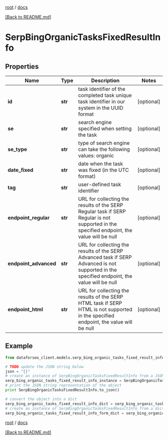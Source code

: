 [root](./../ "root") / [docs](./ "docs")

[[Back to README.md]](./../README.md "[Back to README.md]")

# SerpBingOrganicTasksFixedResultInfo

## Properties

Name | Type | Description | Notes
------------ | ------------- | ------------- | -------------
**id** | **str** | task identifier of the completed task unique task identifier in our system in the UUID format | [optional]
**se** | **str** | search engine specified when setting the task | [optional]
**se_type** | **str** | type of search engine can take the following values: organic | [optional]
**date_fixed** | **str** | date when the task was fixed (in the UTC format) | [optional]
**tag** | **str** | user-defined task identifier | [optional]
**endpoint_regular** | **str** | URL for collecting the results of the SERP Regular task if SERP Regular is not supported in the specified endpoint, the value will be null | [optional]
**endpoint_advanced** | **str** | URL for collecting the results of the SERP Advanced task if SERP Advanced is not supported in the specified endpoint, the value will be null | [optional]
**endpoint_html** | **str** | URL for collecting the results of the SERP HTML task if SERP HTML is not supported in the specified endpoint, the value will be null | [optional]

## Example

```python
from dataforseo_client.models.serp_bing_organic_tasks_fixed_result_info import SerpBingOrganicTasksFixedResultInfo

# TODO update the JSON string below
json = "{}"
# create an instance of SerpBingOrganicTasksFixedResultInfo from a JSON string
serp_bing_organic_tasks_fixed_result_info_instance = SerpBingOrganicTasksFixedResultInfo.from_json(json)
# print the JSON string representation of the object
print SerpBingOrganicTasksFixedResultInfo.to_json()

# convert the object into a dict
serp_bing_organic_tasks_fixed_result_info_dict = serp_bing_organic_tasks_fixed_result_info_instance.to_dict()
# create an instance of SerpBingOrganicTasksFixedResultInfo from a dict
serp_bing_organic_tasks_fixed_result_info_form_dict = serp_bing_organic_tasks_fixed_result_info.from_dict(serp_bing_organic_tasks_fixed_result_info_dict)
```

  

[root](./../ "root") / [docs](./ "docs")

[[Back to README.md]](./../README.md "[Back to README.md]")